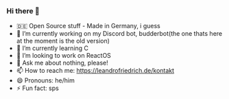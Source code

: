 ### Hi there 👋

- 🇩🇪 Open Source stuff - Made in Germany, i guess
- 🔭 I’m currently working on my Discord bot, budderbot(the one thats here at the moment is the old version)
- 🌱 I’m currently learning C
- 👯 I’m looking to work on ReactOS
- 💬 Ask me about nothing, please!
- 📫 How to reach me: https://leandrofriedrich.de/kontakt 
- 😄 Pronouns: he/him
- ⚡ Fun fact: sps
